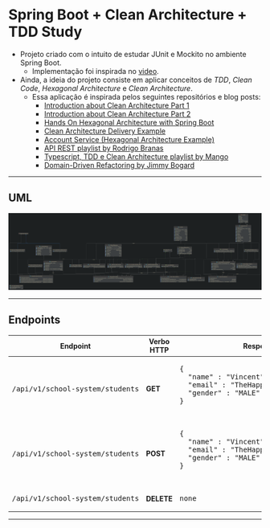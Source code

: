 # Spring Boot + Clean Architecture + TDD Study

- Projeto criado com o intuito de estudar JUnit e Mockito no ambiente Spring Boot.
    - Implementação foi inspirada no [video](https://www.youtube.com/watch?v=Geq60OVyBPg).
- Ainda, a ideia do projeto consiste em aplicar conceitos de _TDD_, _Clean Code_, _Hexagonal Architecture_ e _Clean
  Architecture_.
    - Essa aplicação é inspirada pelos seguintes repositórios e blog posts:
        - [Introduction about Clean Architecture Part 1](https://huongdanjava.com/introduction-about-clean-architecture-part-1.html)
        - [Introduction about Clean Architecture Part 2](https://huongdanjava.com/introduction-about-clean-architecture-part-2.html)
        - [Hands On Hexagonal Architecture with Spring Boot](https://github.com/sofieneBK/hands-on-hexagonal-architecture-with-spring-boot)
        - [Clean Architecture Delivery Example](https://github.com/eliostvs/clean-architecture-delivery-example)
        - [Account Service (Hexagonal Architecture Example)](https://github.com/tugcekonuklar/account-service)
        - [API REST playlist by Rodrigo Branas](https://www.youtube.com/watch?v=yZifRUvxdAk)
        - [Typescript, TDD e Clean Architecture playlist by Mango](https://www.youtube.com/watch?v=czq_8MsjTJY)
        - [Domain-Driven Refactoring by Jimmy Bogard](https://www.youtube.com/watch?v=_dQRAsVhCqA)

----
## UML

![IMAGEM](assets/uml_diagram.png)

----

## Endpoints

<table>
    <thead>
        <tr>
            <th>Endpoint</th>
            <th>Verbo HTTP</th>
            <th>Response</th>
        </tr>
    </thead>
    <tbody>
        <tr>
            <td><pre>/api/v1/school-system/students</pre></td>
            <td><strong>GET</strong></td>
            <td><pre>
{
  "name" : "Vincent",
  "email" : "TheHappyJock@outlook.co",
  "gender" : "MALE"
}
            </pre></td>
        </tr>
        <tr>
            <td><pre>/api/v1/school-system/students</pre></td>
            <td><strong>POST</strong></td>
            <td><pre>
{
  "name" : "Vincent",
  "email" : "TheHappyJock@outlook.co",
  "gender" : "MALE"
}
            </pre></td>
        </tr>
        <tr>
            <td><pre>/api/v1/school-system/students</pre></td>
            <td><strong>DELETE</strong></td>
            <td><pre>none</pre></td>
        </tr>
    </tbody>
</table>

----
